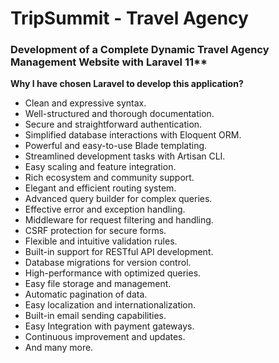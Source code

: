# TripSummit - Travel Agency

### Development of a Complete Dynamic Travel Agency Management Website with Laravel 11**

**Why I have chosen Laravel to develop this application?**
-   Clean and expressive syntax.
-   Well-structured and thorough documentation.
-   Secure and straightforward authentication.
-   Simplified database interactions with Eloquent ORM.
-   Powerful and easy-to-use Blade templating.
-   Streamlined development tasks with Artisan CLI.
-   Easy scaling and feature integration.
-   Rich ecosystem and community support.
-   Elegant and efficient routing system.
-   Advanced query builder for complex queries.
-   Effective error and exception handling.
-   Middleware for request filtering and handling.
-   CSRF protection for secure forms.
-   Flexible and intuitive validation rules.
-   Built-in support for RESTful API development.
-   Database migrations for version control.
-   High-performance with optimized queries.
-   Easy file storage and management.
-   Automatic pagination of data.
-   Easy localization and internationalization.
-   Built-in email sending capabilities.
-   Easy Integration with payment gateways.
-   Continuous improvement and updates.
-   And many more.



